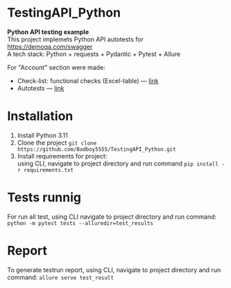 # TestingAPI_Python
**Python API testing example**  
This project implemets Python API autotests for https://demoqa.com/swagger   
A tech stack: Python + requests + Pydantic + Pytest + Allure
 
 For "Account" section were made:
- Check-list: functional checks (Excel-table) — [link](https://github.com/Badboy5555/TestingAPI_Python/blob/master/API%20%D1%87%D0%B5%D0%BA-%D0%BB%D0%B8%D1%81%D1%82.xlsx)
- Autotests — [link](https://github.com/Badboy5555/TestingAPI_Python/tree/master/tests)

# Installation
1. Install Python 3.11
2. Clone the project `git clone https://github.com/Badboy5555/TestingAPI_Python.git`
3. Install requirements for project:   
   using CLI, navigate to project directory and run command `pip install -r requirements.txt`

# Tests runnig
For run all test, using CLI navigate to project directory and run command: `python -m pytest tests --alluredir=test_results`

# Report 
To generate testrun report, using CLI, navigate to project directory and run command: `allure serve test_result`
